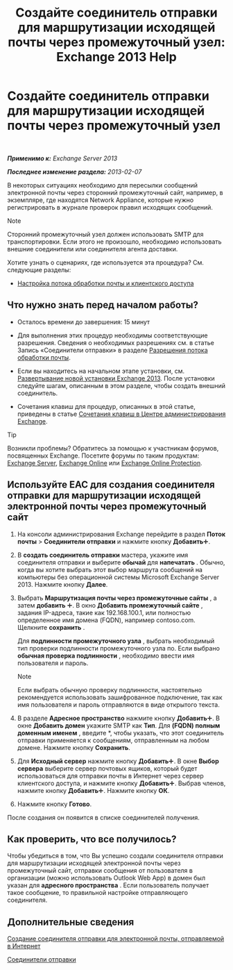 ﻿---
title: 'Создайте соединитель отправки для маршрутизации исходящей почты через промежуточный узел: Exchange 2013 Help'
TOCTitle: Создайте соединитель отправки для маршрутизации исходящей почты через промежуточный узел
ms:assetid: 4a9ef08e-bd62-4c6b-8790-d24fb0f8f24b
ms:mtpsurl: https://technet.microsoft.com/ru-ru/library/JJ673059(v=EXCHG.150)
ms:contentKeyID: 50488006
ms.date: 04/30/2018
mtps_version: v=EXCHG.150
ms.translationtype: HT
---

# Создайте соединитель отправки для маршрутизации исходящей почты через промежуточный узел

 

_**Применимо к:** Exchange Server 2013_

_**Последнее изменение раздела:** 2013-02-07_

В некоторых ситуациях необходимо для пересылки сообщений электронной почты через сторонний промежуточный сайт, например, в экземпляре, где находятся Network Appliance, которые нужно регистрировать в журнале проверок правил исходящих сообщений.

> [!NOTE]  
> Сторонний промежуточный узел должен использовать SMTP для транспортировки. Если этого не произошло, необходимо использовать внешние соединители или соединителя агента доставки.


Хотите узнать о сценариях, где используется эта процедура? См. следующие разделы:

  - [Настройка потока обработки почты и клиентского доступа](configure-mail-flow-and-client-access-exchange-2013-help.md)

## Что нужно знать перед началом работы?

  - Осталось времени до завершения: 15 минут

  - Для выполнения этих процедур необходимы соответствующие разрешения. Сведения о необходимых разрешениях см. в статье Запись «Соединители отправки» в разделе [Разрешения потока обработки почты](mail-flow-permissions-exchange-2013-help.md).

  - Если вы находитесь на начальном этапе установки, см. [Развертывание новой установки Exchange 2013](deploy-a-new-installation-of-exchange-2013-exchange-2013-help.md). После установки следуйте шагам, описанным в этом разделе, чтобы создать внешний соединитель.

  - Сочетания клавиш для процедур, описанных в этой статье, приведены в статье [Сочетания клавиш в Центре администрирования Exchange](keyboard-shortcuts-in-the-exchange-admin-center-exchange-online-protection-help.md).

> [!TIP]  
> Возникли проблемы? Обратитесь за помощью к участникам форумов, посвященных Exchange. Посетите форумы по таким продуктам: <a href="https://go.microsoft.com/fwlink/p/?linkid=60612">Exchange Server</a>, <a href="https://go.microsoft.com/fwlink/p/?linkid=267542">Exchange Online</a> или <a href="https://go.microsoft.com/fwlink/p/?linkid=285351">Exchange Online Protection</a>.


## Используйте EAC для создания соединителя отправки для маршрутизации исходящей электронной почты через промежуточный сайт

1.  На консоли администрирования Exchange перейдите в раздел **Поток почты** \> **Соединители отправки** и нажмите кнопку **Добавить**![Значок добавления](images/JJ218640.c1e75329-d6d7-4073-a27d-498590bbb558(EXCHG.150).gif "Значок добавления").

2.  В **создать соединитель отправки** мастера, укажите имя соединителя отправки и выберите **обычай** для **напечатать** . Обычно, когда вы хотите выбрать этот выбор маршрута сообщений на компьютеры без операционной системы Microsoft Exchange Server 2013. Нажмите кнопку **Далее**.

3.  Выбрать **Маршрутизация почты через промежуточные сайты** , а затем **добавить** ![Значок добавления](images/JJ218640.c1e75329-d6d7-4073-a27d-498590bbb558(EXCHG.150).gif "Значок добавления"). В окно **Добавить промежуточный сайте** , задания IP-адреса, такие как 192.168.100.1, или полностью определенное имя домена (FQDN), например contoso.com. Щелкните **сохранить** .
    
    Для **подлинности промежуточного узла** , выбрать необходимый тип проверки подлинности промежуточного узла по. Если выбрано **обычная проверка подлинности** , необходимо ввести имя пользователя и пароль.
    
    > [!NOTE]  
    > Если выбрать обычную проверку подлинности, настоятельно рекомендуется использовать зашифрованное подключение, так как имя пользователя и пароль отправляются в виде открытого текста.


4.  В разделе **Адресное пространство** нажмите кнопку **Добавить**![Значок добавления](images/JJ218640.c1e75329-d6d7-4073-a27d-498590bbb558(EXCHG.150).gif "Значок добавления"). В окне **Добавить домен** укажите SMTP как **Тип**. Для **(FQDN) полным доменным именем** , введите \*, чтобы указать, что этот соединитель отправки применяется к сообщениям, отправленным на любом домене. Нажмите кнопку **Сохранить**.

5.  Для **Исходный сервер** нажмите кнопку **Добавить**![Значок добавления](images/JJ218640.c1e75329-d6d7-4073-a27d-498590bbb558(EXCHG.150).gif "Значок добавления"). В окне **Выбор сервера** выберите сервер почтовых ящиков, который будет использоваться для отправки почты в Интернет через сервер клиентского доступа, и нажмите кнопку **Добавить**![Значок добавления](images/JJ218640.c1e75329-d6d7-4073-a27d-498590bbb558(EXCHG.150).gif "Значок добавления"). Выбрав членов, нажмите кнопку **Добавить**![Значок добавления](images/JJ218640.c1e75329-d6d7-4073-a27d-498590bbb558(EXCHG.150).gif "Значок добавления"). Нажмите кнопку **ОК**.

6.  Нажмите кнопку **Готово**.

После создания он появится в списке соединителей получения.

## Как проверить, что все получилось?

Чтобы убедиться в том, что Вы успешно создали соединителя отправки для маршрутизации исходящей электронной почты через промежуточный сайт, отправки сообщения от пользователя в организации (можно использовать Outlook Web App) в домен был указан для **адресного пространства** . Если пользователь получает такое сообщение, то правильной настройке отправляющего соединителя.

## Дополнительные сведения

[Создание соединителя отправки для электронной почты, отправляемой в Интернет](create-a-send-connector-for-email-sent-to-the-internet-exchange-2013-help.md)

[Соединители отправки](send-connectors-exchange-2013-help.md)

